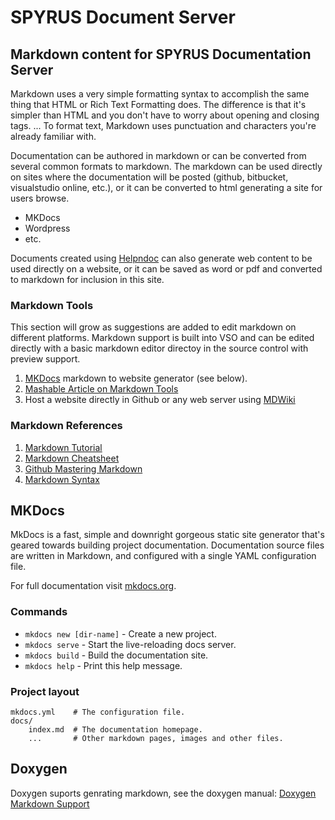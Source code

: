 # SPYRUS Document Server

## Markdown content for SPYRUS Documentation Server

Markdown uses a very simple formatting syntax to accomplish the same thing that HTML or Rich Text Formatting does. The difference is that it's simpler than HTML and you don't have to worry about opening and closing tags. ... To format text, Markdown uses punctuation and characters you're already familiar with.

Documentation can be authored in markdown or can be converted from several common formats to markdown.  The markdown can be used directly on sites where the documentation will be posted (github, bitbucket, visualstudio online, etc.), or it can be converted to html generating a site for users browse.  
 * MKDocs
 * Wordpress
 * etc.

Documents created using [Helpndoc](https://www.helpndoc.com/) can also generate web content to be used directly on a website, or it can be saved as word or pdf and converted to markdown for inclusion in this site.

### Markdown Tools

This section will grow as suggestions are added to edit markdown on different platforms.  Markdown support is built into VSO and can be edited directly with a basic markdown editor directoy in the source control with preview support.

1. [MKDocs](#mkdocs) markdown to website generator (see below).
1. [Mashable Article on Markdown Tools](https://mashable.com/2013/06/24/markdown-tools/)
2. Host a website directly in Github or any web server using [MDWiki](http://dynalon.github.io/mdwiki/#!index.md)

### Markdown References

1. [Markdown Tutorial](https://www.markdowntutorial.com/)
2. [Markdown Cheatsheet](https://github.com/adam-p/markdown-here/wiki/Markdown-Cheatsheet)
3. [Github Mastering Markdown](https://guides.github.com/features/mastering-markdown/)
4. [Markdown Syntax](https://developers.google.com/web/resources/markdown-syntax#custom_attributes_and_named_anchors)


## MKDocs <a name="mkdocs"></a>
MkDocs is a fast, simple and downright gorgeous static site generator that's geared towards building project documentation. Documentation source files are written in Markdown, and configured with a single YAML configuration file.

For full documentation visit [mkdocs.org](http://mkdocs.org).

### Commands

* `mkdocs new [dir-name]` - Create a new project.
* `mkdocs serve` - Start the live-reloading docs server.
* `mkdocs build` - Build the documentation site.
* `mkdocs help` - Print this help message.

### Project layout

    mkdocs.yml    # The configuration file.
    docs/
        index.md  # The documentation homepage.
        ...       # Other markdown pages, images and other files.


## Doxygen

Doxygen suports genrating markdown, see the doxygen manual: [Doxygen Markdown Support](https://www.stack.nl/~dimitri/doxygen/manual/markdown.html)
